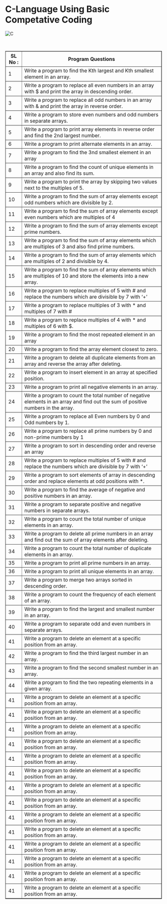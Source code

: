 # C-Language Using Basic Competative Coding

![C](https://img.shields.io/badge/c-%2300599C.svg?style=for-the-badge&logo=c&logoColor=white)


<br>
<table border="1">
        <tr>
            <th>
                SL No :
            </th>
            <th>
                Program Questions
            </th>
        </tr>
        <tr>
            <td>
                1
            </td>
            <td>
                 Write a program to find the Kth largest and Kth smallest element in an array.
            </td>
        </tr>
        <tr>
            <td>
                2
            </td>
            <td>
                Write a program to replace all even numbers in an array with $ and print the array in descending order.
            </td>
        </tr>
        <tr>
            <td>
                3
            </td>
            <td>
                  Write a program to replace all odd numbers in an array with & and print the array in reverse order.
            </td>
        </tr>
        <tr>
            <td>
                4
            </td>
            <td>
                  Write a program to store even numbers and odd numbers in separate arrays.
            </td>
        </tr>
        <tr>
            <td>
                5
            </td>
            <td>
                  Write a program to print array elements in reverse order and find the 2nd largest number.
            </td>
        </tr>
        <tr>
            <td>
                6
            </td>
            <td>
                  Write a program to print alternate elements in an array.
            </td>
        </tr>
        <tr>
            <td>
                7
            </td>
            <td>
                  Write a program to find the 3nd smallest element in an array
            </td>
        </tr>
        <tr>
            <td>
                8
            </td>
            <td>
                  Write a program to find the count of unique elements in an array and also find its sum.
            </td>
        </tr>
        <tr>
            <td>
                9
            </td>
            <td>
                  Write a program to print the array by skipping two values next to the multiples of 5.
            </td>
        </tr>
        <tr>
            <td>
                10
            </td>
            <td>
                  Write a program to find the sum of array elements except odd numbers which are divisible by 2.
            </td>
        </tr>
        <tr>
            <td>
                11
            </td>
            <td>
                  Write a program to find the sum of array elements except even numbers which are multiples of 4
            </td>
        </tr>
        <tr>
            <td>
                12
            </td>
            <td>
                  Write a program to find the sum of array elements except prime numbers.
            </td>
        </tr>
        <tr>
            <td>
                13
            </td>
            <td>
                  Write a program to find the sum of array elements which are multiples of 3 and also find prime numbers.
            </td>
        </tr>
        <tr>
            <td>
                14
            </td>
            <td>
                  Write a program to find the sum of array elements which are multiples of 2 and divisible by 4.
            </td>
        </tr>
        <tr>
            <td>
                15
            </td>
            <td>
                  Write a program to find the sum of array elements which are multiples of 10 and store the elements into a new array.
            </td>
        </tr>
        <tr>
            <td>
                16
            </td>
            <td>
                  Write a program to replace multiples of 5 with # and replace the numbers which are divisible by 7 with ‘+’
            </td>
        </tr>
        <tr>
            <td>
                17
            </td>
            <td>
                  Write a program to replace multiples of 3 with * and multiples of 7 with #
            </td>
        </tr>
        <tr>
            <td>
                18
            </td>
            <td>
                  Write a program to replace multiples of 4 with * and multiples of 6 with $.
            </td>
        </tr>
        <tr>
            <td>
                19
            </td>
            <td>
                  Write a program to find the most repeated element in an array
            </td>
        </tr>
        <tr>
            <td>
                20
            </td>
            <td>
                  Write a program to find the array element closest to zero.
            </td>
        </tr>
        <tr>
            <td>
                21
            </td>
            <td>
                  Write a program to delete all duplicate elements from an array and reverse the array after deleting.
            </td>
        </tr>
        <tr>
            <td>
                22
            </td>
            <td>
                  Write a program to insert element in an array at specified position.
            </td>
        </tr>
        <tr>
            <td>
                23
            </td>
            <td>
                  Write a program to print all negative elements in an array.
            </td>
        </tr>
        <tr>
            <td>
                24
            </td>
            <td>
                  Write a program to count the total number of negative elements in an array and find out the sum of positive numbers in the array.
            </td>
        </tr>
        <tr>
            <td>
                25
            </td>
            <td>
                  Write a program to replace all Even numbers by 0 and Odd numbers by 1.
            </td>
        </tr>
        <tr>
            <td>
                26
            </td>
            <td>
                  Write a program to replace all prime numbers by 0 and non-prime numbers by 1
            </td>
        </tr>
        <tr>
            <td>
                27
            </td>
            <td>
                  Write a program to sort in descending order and reverse an array
            </td>
        </tr>
        <tr>
            <td>
                28
            </td>
            <td>
                  Write a program to replace multiples of 5 with # and replace the numbers which are divisible by 7 with ‘+’
            </td>
        </tr>
        <tr>
            <td>
                29
            </td>
            <td>
                  Write a program to sort elements of array in descending order and replace elements at odd positions with *.
            </td>
        </tr>
        <tr>
            <td>
                30
            </td>
            <td>
                  Write a program to find the average of negative and positive numbers in an array.
            </td>
        </tr>
        <tr>
            <td>
                31
            </td>
            <td>
                  Write a program to separate positive and negative numbers in separate arrays.
            </td>
        </tr>
        <tr>
            <td>
                32
            </td>
            <td>
                  Write a program to count the total number of unique elements in an array.
            </td>
        </tr>
        <tr>
            <td>
                33
            </td>
            <td>
                  Write a program to delete all prime numbers in an array and find out the sum of array elements after deleting.
            </td>
        </tr>
        <tr>
            <td>
                34
            </td>
            <td>
                  Write a program to count the total number of duplicate elements in an array.
            </td>
        </tr>
        <tr>
            <td>
                35
            </td>
            <td>
                  Write a program to print all prime numbers in an array.
            </td>
        </tr>
        <tr>
            <td>
                36
            </td>
            <td>
                  Write a program to print all unique elements in an array.
            </td>
        </tr>
        <tr>
            <td>
                37
            </td>
            <td>
                  Write a program to merge two arrays sorted in descending order.
            </td>
        </tr>
        <tr>
            <td>
                38
            </td>
            <td>
                  Write a program to count the frequency of each element of an array.
            </td>
        </tr>
        <tr>
            <td>
                39
            </td>
            <td>
                  Write a program to find the largest and smallest number in an array.
            </td>
        </tr>
        <tr>
            <td>
                40
            </td>
            <td>
                  Write a program to separate odd and even numbers in separate arrays.
            </td>
        </tr>
        <tr>
            <td>
                41
            </td>
            <td>
                  Write a program to delete an element at a specific position from an array.
            </td>
        </tr>
        <tr>
            <td>
                42
            </td>
            <td>
                  Write a program to find the third largest number in an array.
            </td>
        </tr>
        <tr>
            <td>
                43
            </td>
            <td>
                  Write a program to find the second smallest number in an array.
            </td>
        </tr>
        <tr>
            <td>
                44
            </td>
            <td>
                  Write a program to find the two repeating elements in a given array.
            </td>
        </tr>
        <tr>
            <td>
                41
            </td>
            <td>
                  Write a program to delete an element at a specific position from an array.
            </td>
        </tr>
        <tr>
            <td>
                41
            </td>
            <td>
                  Write a program to delete an element at a specific position from an array.
            </td>
        </tr>
        <tr>
            <td>
                41
            </td>
            <td>
                  Write a program to delete an element at a specific position from an array.
            </td>
        </tr>
        <tr>
            <td>
                41
            </td>
            <td>
                  Write a program to delete an element at a specific position from an array.
            </td>
        </tr>
        <tr>
            <td>
                41
            </td>
            <td>
                  Write a program to delete an element at a specific position from an array.
            </td>
        </tr>
        <tr>
            <td>
                41
            </td>
            <td>
                  Write a program to delete an element at a specific position from an array.
            </td>
        </tr>
        <tr>
            <td>
                41
            </td>
            <td>
                  Write a program to delete an element at a specific position from an array.
            </td>
        </tr>
        <tr>
            <td>
                41
            </td>
            <td>
                  Write a program to delete an element at a specific position from an array.
            </td>
        </tr>
        <tr>
            <td>
                41
            </td>
            <td>
                  Write a program to delete an element at a specific position from an array.
            </td>
        </tr>
        <tr>
            <td>
                41
            </td>
            <td>
                  Write a program to delete an element at a specific position from an array.
            </td>
        </tr>
        <tr>
            <td>
                41
            </td>
            <td>
                  Write a program to delete an element at a specific position from an array.
            </td>
        </tr>
        <tr>
            <td>
                41
            </td>
            <td>
                  Write a program to delete an element at a specific position from an array.
            </td>
        </tr>
        <tr>
            <td>
                41
            </td>
            <td>
                  Write a program to delete an element at a specific position from an array.
            </td>
        </tr>
        <tr>
            <td>
                41
            </td>
            <td>
                  Write a program to delete an element at a specific position from an array.
            </td>
        </tr>
    </table>
